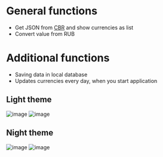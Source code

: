 # General functions
- Get JSON from [CBR](https://www.cbr-xml-daily.ru/daily_json.js) and show currencies as list
- Convert value from RUB
# Additional functions
- Saving data in local database
- Updates currencies every day, when you start application
## Light theme
![image](https://user-images.githubusercontent.com/70623172/133884486-72b1da6b-6e0d-4c6a-b817-ded43f7dc1a3.jpg)
![image](https://user-images.githubusercontent.com/70623172/133884523-29f4a7fd-7ff8-42f0-a3b6-4adb978eb24a.jpg)
## Night theme
![image](https://user-images.githubusercontent.com/70623172/133894973-818cdb07-e518-4822-89e7-bc1a09690ac8.png)
![image](https://user-images.githubusercontent.com/70623172/133895019-9798ddfa-ffa8-419b-aa7c-caf19b878f83.png)
